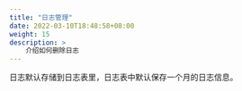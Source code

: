 ```yaml
---
title: "日志管理"
date: 2022-03-10T18:48:58+08:00
weight: 15
description: >
    介绍如何删除日志
---
```


日志默认存储到日志表里，日志表中默认保存一个月的日志信息。